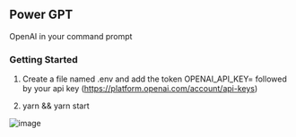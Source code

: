 ## Power GPT

OpenAI in your command prompt



### Getting Started 

1. Create a file named .env and add the token OPENAI_API_KEY= followed by your api key  (https://platform.openai.com/account/api-keys)

2. yarn && yarn start 


![image](https://user-images.githubusercontent.com/6249263/227419638-1f703d4f-163a-4c14-86f7-97e148313c67.png)
